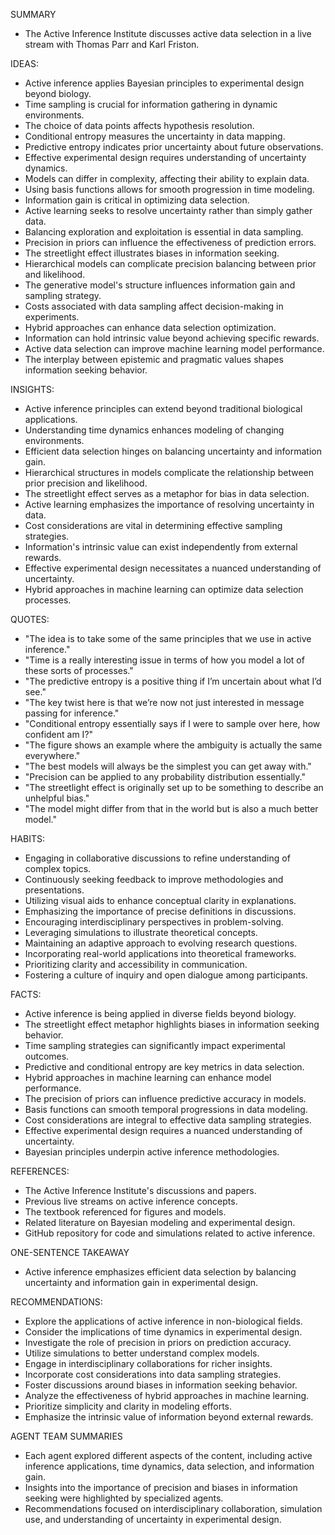 SUMMARY
- The Active Inference Institute discusses active data selection in a live stream with Thomas Parr and Karl Friston.

IDEAS:
- Active inference applies Bayesian principles to experimental design beyond biology.
- Time sampling is crucial for information gathering in dynamic environments.
- The choice of data points affects hypothesis resolution.
- Conditional entropy measures the uncertainty in data mapping.
- Predictive entropy indicates prior uncertainty about future observations.
- Effective experimental design requires understanding of uncertainty dynamics.
- Models can differ in complexity, affecting their ability to explain data.
- Using basis functions allows for smooth progression in time modeling.
- Information gain is critical in optimizing data selection.
- Active learning seeks to resolve uncertainty rather than simply gather data.
- Balancing exploration and exploitation is essential in data sampling.
- Precision in priors can influence the effectiveness of prediction errors.
- The streetlight effect illustrates biases in information seeking.
- Hierarchical models can complicate precision balancing between prior and likelihood.
- The generative model's structure influences information gain and sampling strategy.
- Costs associated with data sampling affect decision-making in experiments.
- Hybrid approaches can enhance data selection optimization.
- Information can hold intrinsic value beyond achieving specific rewards.
- Active data selection can improve machine learning model performance.
- The interplay between epistemic and pragmatic values shapes information seeking behavior.

INSIGHTS:
- Active inference principles can extend beyond traditional biological applications.
- Understanding time dynamics enhances modeling of changing environments.
- Efficient data selection hinges on balancing uncertainty and information gain.
- Hierarchical structures in models complicate the relationship between prior precision and likelihood.
- The streetlight effect serves as a metaphor for bias in data selection.
- Active learning emphasizes the importance of resolving uncertainty in data.
- Cost considerations are vital in determining effective sampling strategies.
- Information's intrinsic value can exist independently from external rewards.
- Effective experimental design necessitates a nuanced understanding of uncertainty.
- Hybrid approaches in machine learning can optimize data selection processes.

QUOTES:
- "The idea is to take some of the same principles that we use in active inference."
- "Time is a really interesting issue in terms of how you model a lot of these sorts of processes."
- "The predictive entropy is a positive thing if I’m uncertain about what I’d see."
- "The key twist here is that we’re now not just interested in message passing for inference."
- "Conditional entropy essentially says if I were to sample over here, how confident am I?"
- "The figure shows an example where the ambiguity is actually the same everywhere."
- "The best models will always be the simplest you can get away with."
- "Precision can be applied to any probability distribution essentially."
- "The streetlight effect is originally set up to be something to describe an unhelpful bias."
- "The model might differ from that in the world but is also a much better model."

HABITS:
- Engaging in collaborative discussions to refine understanding of complex topics.
- Continuously seeking feedback to improve methodologies and presentations.
- Utilizing visual aids to enhance conceptual clarity in explanations.
- Emphasizing the importance of precise definitions in discussions.
- Encouraging interdisciplinary perspectives in problem-solving.
- Leveraging simulations to illustrate theoretical concepts.
- Maintaining an adaptive approach to evolving research questions.
- Incorporating real-world applications into theoretical frameworks.
- Prioritizing clarity and accessibility in communication.
- Fostering a culture of inquiry and open dialogue among participants.

FACTS:
- Active inference is being applied in diverse fields beyond biology.
- The streetlight effect metaphor highlights biases in information seeking behavior.
- Time sampling strategies can significantly impact experimental outcomes.
- Predictive and conditional entropy are key metrics in data selection.
- Hybrid approaches in machine learning can enhance model performance.
- The precision of priors can influence predictive accuracy in models.
- Basis functions can smooth temporal progressions in data modeling.
- Cost considerations are integral to effective data sampling strategies.
- Effective experimental design requires a nuanced understanding of uncertainty.
- Bayesian principles underpin active inference methodologies.

REFERENCES:
- The Active Inference Institute's discussions and papers.
- Previous live streams on active inference concepts.
- The textbook referenced for figures and models.
- Related literature on Bayesian modeling and experimental design.
- GitHub repository for code and simulations related to active inference.

ONE-SENTENCE TAKEAWAY
- Active inference emphasizes efficient data selection by balancing uncertainty and information gain in experimental design.

RECOMMENDATIONS:
- Explore the applications of active inference in non-biological fields.
- Consider the implications of time dynamics in experimental design.
- Investigate the role of precision in priors on prediction accuracy.
- Utilize simulations to better understand complex models.
- Engage in interdisciplinary collaborations for richer insights.
- Incorporate cost considerations into data sampling strategies.
- Foster discussions around biases in information seeking behavior.
- Analyze the effectiveness of hybrid approaches in machine learning.
- Prioritize simplicity and clarity in modeling efforts.
- Emphasize the intrinsic value of information beyond external rewards. 

AGENT TEAM SUMMARIES
- Each agent explored different aspects of the content, including active inference applications, time dynamics, data selection, and information gain.
- Insights into the importance of precision and biases in information seeking were highlighted by specialized agents.
- Recommendations focused on interdisciplinary collaboration, simulation use, and understanding of uncertainty in experimental design.

